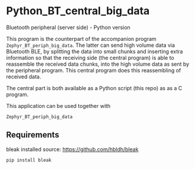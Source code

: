 # Python_BT_central_big_data

Bluetooth peripheral (server side) - Python version

This program is the counterpart of the accompanion program ```Zephyr_BT_periph_big_data```. The latter can send high volume data via Bluetooth BLE, by splitting the data into small chunks and inserting extra information so that the receiving side (the central program) is able to reassemble the received data chunks, into the high volume data as sent by the peripheral program. This central program does this reassembling of received data.

The central part is both available as a Python script (this repo) as as a C program.

This application can be used together with

    Zephyr_BT_periph_big_data
    
## Requirements
bleak installed
source: https://github.com/hbldh/bleak

`pip install bleak`



